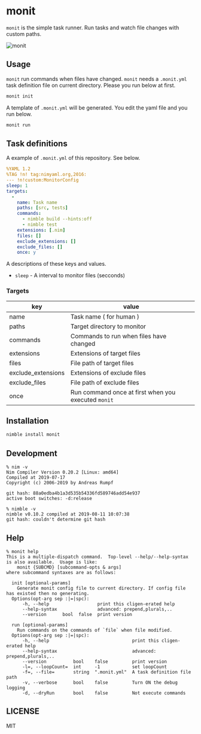 # monit

`monit` is the simple task runner.
Run tasks and watch file changes with custom paths.

![monit](./doc/monit.gif)

## Usage

`monit` run commands when files have changed.
`monit` needs a `.monit.yml` task definition file on current directory.
Please you run below at first.

```bash
monit init
```

A template of `.monit.yml` will be generated.
You edit the yaml file and you run below.

```bash
monit run
```

## Task definitions

A example of `.monit.yml` of this repository.
See below.

```yml
%YAML 1.2
%TAG !n! tag:nimyaml.org,2016:
--- !n!custom:MonitorConfig 
sleep: 1
targets: 
  - 
    name: Task name
    paths: [src, tests]
    commands:
      - nimble build --hints:off
      - nimble test
    extensions: [.nim]
    files: []
    exclude_extensions: []
    exclude_files: []
    once: y
```

A descriptions of these keys and values.

* `sleep` - A interval to monitor files (secconds)

### Targets

| key | value |
| --- | ----- |
| name               | Task name ( for human ) |
| paths              | Target directory to monitor |
| commands           | Commands to run when files have changed |
| extensions         | Extensions of target files |
| files              | File path of target files |
| exclude_extensions | Extensions of exclude files |
| exclude_files      | File path of exclude files |
| once               | Run command once at first when you executed `monit` |

## Installation

```bash
nimble install monit
```

## Development

    % nim -v
    Nim Compiler Version 0.20.2 [Linux: amd64]
    Compiled at 2019-07-17
    Copyright (c) 2006-2019 by Andreas Rumpf

    git hash: 88a0edba4b1a3d535b54336fd589746add54e937
    active boot switches: -d:release

    % nimble -v
    nimble v0.10.2 compiled at 2019-08-11 10:07:38
    git hash: couldn't determine git hash

## Help

    % monit help
    This is a multiple-dispatch command.  Top-level --help/--help-syntax
    is also available.  Usage is like:
        monit {SUBCMD} [subcommand-opts & args]
    where subcommand syntaxes are as follows:

      init [optional-params] 
        Generate monit config file to current directory. If config file has existed then no generating.
      Options(opt-arg sep :|=|spc):
          -h, --help                  print this cligen-erated help
          --help-syntax               advanced: prepend,plurals,..
          --version      bool  false  print version

      run [optional-params] 
        Run commands on the commands of `file` when file modified.
      Options(opt-arg sep :|=|spc):
          -h, --help                               print this cligen-erated help
          --help-syntax                            advanced: prepend,plurals,..
          --version          bool    false         print version
          -l=, --loopCount=  int     -1            set loopCount
          -f=, --file=       string  ".monit.yml"  A task definition file path
          -v, --verbose      bool    false         Turn ON the debug logging
          -d, --dryRun       bool    false         Not execute commands

## LICENSE

MIT
